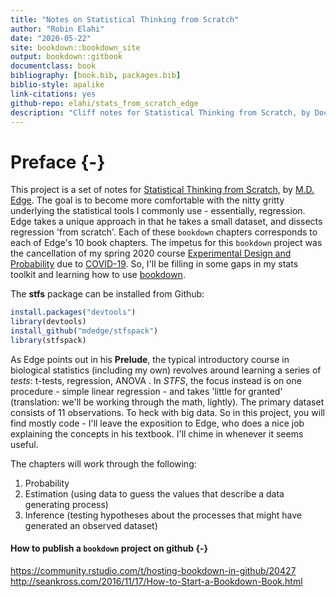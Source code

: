 ```yaml
--- 
title: "Notes on Statistical Thinking from Scratch"
author: "Robin Elahi"
date: "2020-05-22"
site: bookdown::bookdown_site
output: bookdown::gitbook
documentclass: book
bibliography: [book.bib, packages.bib]
biblio-style: apalike
link-citations: yes
github-repo: elahi/stats_from_scratch_edge
description: "Cliff notes for Statistical Thinking from Scratch, by Doc Edge."
---
```


# Preface {-}

This project is a set of notes for [Statistical Thinking from Scratch](https://global.oup.com/academic/product/statistical-thinking-from-scratch-9780198827634?cc=us&lang=en&#), by [M.D. Edge](https://www.doc-edge.net/). The goal is to become more comfortable with the nitty gritty underlying the statistical tools I commonly use - essentially, regression. Edge takes a unique approach in that he takes a small dataset, and dissects regression 'from scratch'. Each of these `bookdown` chapters corresponds to each of Edge's 10 book chapters. The impetus for this `bookdown` project was the cancellation of my spring 2020 course [Experimental Design and Probability](https://elahi.github.io/xdp/) due to [COVID-19](https://healthalerts.stanford.edu/). So, I'll be filling in some gaps in my stats toolkit and learning how to use [bookdown](https://bookdown.org/). 

The **stfs** package can be installed from Github:


```r
install.packages("devtools")
library(devtools) 
install_github("mdedge/stfspack")
library(stfspack)
```




As Edge points out in his **Prelude**, the typical introductory course in biological statistics (including my own) revolves around learning a series of *tests*: t-tests, regression, ANOVA . In *STFS*, the focus instead is on one procedure - simple linear regression - and takes 'little for granted' (translation: we'll be working through the math, lightly). The primary dataset consists of 11 observations. To heck with big data. So in this project, you will find mostly code - I'll leave the exposition to Edge, who does a nice job explaining the concepts in his textbook. I'll chime in whenever it seems useful.

The chapters will work through the following:    
1. Probability  
2. Estimation (using data to guess the values that describe a data generating process)  
3. Inference (testing hypotheses about the processes that might have generated an observed dataset)  

<!-- What is a [data generating process](https://en.wikipedia.org/wiki/Data_generating_process)? This wikipedia entry is not all that helpful, aside from the fact that it highlights the difficulty in defining this term. For now, let's just think of the DGP as a set of rules (e.g., a deterministic equation) plus 'noise' that allows us to describe a set of obervations (i.e., data).  -->

#### How to publish a `bookdown` project on github {-}

https://community.rstudio.com/t/hosting-bookdown-in-github/20427  
http://seankross.com/2016/11/17/How-to-Start-a-Bookdown-Book.html

